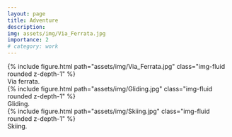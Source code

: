 ```yaml
---
layout: page
title: Adventure
description: 
img: assets/img/Via_Ferrata.jpg
importance: 2
# category: work
---
```

<div class="row justify-content-center">
    <div class="col-8">
        {% include figure.html path="assets/img/Via_Ferrata.jpg" class="img-fluid rounded z-depth-1" %}
    </div>
</div>
<div class="caption">
    Via ferrata.
</div>
<div class="row justify-content-center">
    <div class="col-8">
        {% include figure.html path="assets/img/Gliding.jpg" class="img-fluid rounded z-depth-1" %}
    </div>
</div>
<div class="caption">
    Gliding.
</div>
<div class="row justify-content-center">
    <div class="col-8">
        {% include figure.html path="assets/img/Skiing.jpg" class="img-fluid rounded z-depth-1" %}
    </div>
</div>
<div class="caption">
    Skiing.
</div>